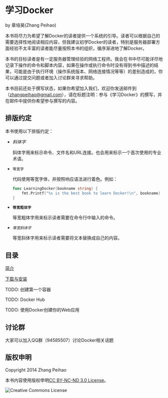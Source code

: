 # 学习Docker

by 章培昊(Zhang Peihao)

本书将尽力为希望了解Docker的读者提供一个系统的引导。读者可以根据自己的需要选择性地阅读相应内容，但我建议初学Docker的读者，特别是服务器部署方面经验不太丰富的读者能尽量按照本书的组织，循序渐进地了解Docker。

本书的目标读者是有一定服务器管理经验的网络工程师。我会在书中尽可能详尽地记录下操作的命令和脚本内容，如果在操作或执行命令时没有得到书中描述的结果，可能是由于执行环境（操作系统版本、网络连接情况等等）的差别造成的，你可以通过提交问题或者加入讨论群来寻求帮助。

本书目前还处于撰写状态，如果你希望加入我们，欢迎你发送邮件到（zhangpeihao@gmail.com），请在标题注明：参与《学习Docker》的撰写，并在邮件中提供你希望参与撰写的内容。

## 排版约定

本书使用以下排版约定：

* *斜体字*

    斜体字用来标示命令、文件名和URL连接。也会用来标示一个首次使用的专业术语。
* `等宽字`

    代码使用等宽字体，并按照响应语法进行着色。例如：
	```go
	func LearningDocker(bookname string) {
		fmt.Printf("%s is the best book to learn Docker!\n", bookname)
	}
	```
* **`等宽粗体字`**

    等宽粗体字用来标示读者需要在命令行中输入的命令。

* *`等宽斜体字`*

	等宽斜体字用来标示读者需要将文本替换成自己的内容。

## 目录

[简介](/manuscript/00-Introduction.md)

[下载与安装](/manuscript/01-DownloadAndInstall.md)

TODO: 创建第一个容器

TODO: Docker Hub

TODO: 使用Docker创建你的Web应用

## 讨论群

大家可以加入QQ群（94585507）讨论Docker相关话题

## 版权申明

Copyright 2014 Zhang Peihao

本书内容使用版权申明[CC BY-NC-ND 3.0 License](http://creativecommons.org/licenses/by-nc-nd/3.0/)。

![Creative Commons License](http://i.creativecommons.org/l/by-nc-nd/3.0/88x31.png)
